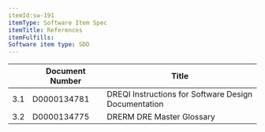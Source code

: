```yaml
---
itemId:sw-191
itemType: Software Item Spec
itemTitle: References
itemFulfills: 
Software item type: SDD
---
```



|       | Document Number   |   Title    |
|-------|-------------------|------------| 
|  3.1  | D0000134781       | DREQI Instructions for Software Design Documentation |
|  3.2  | D0000134775       | DRERM DRE Master Glossary |

